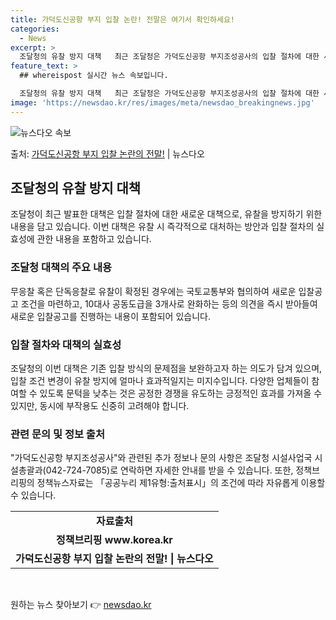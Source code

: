 ```yaml
---
title: 가덕도신공항 부지 입찰 논란! 전말은 여기서 확인하세요!
categories:
  - News
excerpt: >
  조달청의 유찰 방지 대책   최근 조달청은 가덕도신공항 부지조성공사의 입찰 절차에 대한 새로운 대책을 발표했…
feature_text: >
  ## whereispost 실시간 뉴스 속보입니다.

  조달청의 유찰 방지 대책   최근 조달청은 가덕도신공항 부지조성공사의 입찰 절차에 대한 새로운 대책을 발표했…
image: 'https://newsdao.kr/res/images/meta/newsdao_breakingnews.jpg'
---
```


![뉴스다오 속보](https://newsdao.kr/res/images/meta/newsdao_breakingnews.jpg)

<p>출처: <a href="https://newsdao.kr/4116" rel="dofollow">가덕도신공항 부지 입찰 논란의 전말!</a> | 뉴스다오</p>

<h2 data-ke-size="size26">조달청의 유찰 방지 대책</h2>

<p data-ke-size="size16">조달청이 최근 발표한 대책은 입찰 절차에 대한 새로운 대책으로, 유찰을 방지하기 위한 내용을 담고 있습니다. 이번 대책은 유찰 시 즉각적으로 대처하는 방안과 입찰 절차의 실효성에 관한 내용을 포함하고 있습니다.</p>

<h3><b>조달청 대책의 주요 내용</b></h3>
<p data-ke-size="size16">무응찰 혹은 단독응찰로 유찰이 확정된 경우에는 국토교통부와 협의하여 새로운 입찰공고 조건을 마련하고, 10대사 공동도급을 3개사로 완화하는 등의 의견을 즉시 받아들여 새로운 입찰공고를 진행하는 내용이 포함되어 있습니다.</p>

<h3><b>입찰 절차와 대책의 실효성</b></h3>
<p data-ke-size="size16">조달청의 이번 대책은 기존 입찰 방식의 문제점을 보완하고자 하는 의도가 담겨 있으며, 입찰 조건 변경이 유찰 방지에 얼마나 효과적일지는 미지수입니다. 다양한 업체들이 참여할 수 있도록 문턱을 낮추는 것은 공정한 경쟁을 유도하는 긍정적인 효과를 가져올 수 있지만, 동시에 부작용도 신중히 고려해야 합니다.</p>

<h3><b>관련 문의 및 정보 출처</b></h3>
<p data-ke-size="size16">"가덕도신공항 부지조성공사"와 관련된 추가 정보나 문의 사항은 조달청 시설사업국 시설총괄과(042-724-7085)로 연락하면 자세한 안내를 받을 수 있습니다. 또한, 정책브리핑의 정책뉴스자료는 「공공누리 제1유형:출처표시」의 조건에 따라 자유롭게 이용할 수 있습니다.</p>

<table>
	<tbody>
		<tr>
			<td style="text-align: center; height: 17px;"><b>자료출처</b></td>
		</tr>
		<tr>
			<td style="text-align: center; height: 17px;"><b>정책브리핑 www.korea.kr</b></td>
		</tr>
		<tr>
			<td style="text-align: center; height: 17px;"><b>가덕도신공항 부지 입찰 논란의 전말! | 뉴스다오</b></td>
		</tr>
	</tbody>
</table>

<p data-ke-size="size16">&nbsp;</p> 

원하는 뉴스 찾아보기 👉 <a href="https://newsdao.kr" rel="dofollow">newsdao.kr</a>


